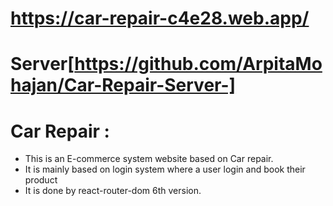 # https://car-repair-c4e28.web.app/

# Server[https://github.com/ArpitaMohajan/Car-Repair-Server-]

# Car Repair :

* This is an E-commerce system website based on Car repair.
* It is mainly based on login system where a user login and book their product
* It is done by react-router-dom 6th version.



